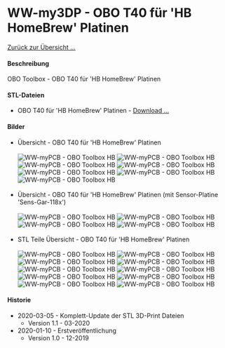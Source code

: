 # WW-my3DP - OBO T40 für 'HB HomeBrew' Platinen

[Zurück zur Übersicht ...](../README.md)

#### Beschreibung

OBO Toolbox - OBO T40 für 'HB HomeBrew' Platinen

#### STL-Dateien
- OBO T40 für 'HB HomeBrew' Platinen - [Download ...](./bin/OBO_T40_HB_20200305.zip)

#### Bilder
- Übersicht - OBO T40 für 'HB HomeBrew' Platinen
<br><br>
![WW-myPCB - OBO Toolbox HB](./img/OBO_T40_HB_01.jpg "OBO T40 HB")
![WW-myPCB - OBO Toolbox HB](./img/OBO_T40_HB_02.jpg "OBO T40 HB")
![WW-myPCB - OBO Toolbox HB](./img/OBO_T40_HB_05.jpg "OBO T40 HB")
![WW-myPCB - OBO Toolbox HB](./img/OBO_T40_HB_06.jpg "OBO T40 HB")
![WW-myPCB - OBO Toolbox HB](./img/OBO_T40_HB_07.jpg "OBO T40 HB")
![WW-myPCB - OBO Toolbox HB](./img/OBO_T40_HB_03.jpg "OBO T40 HB")
![WW-myPCB - OBO Toolbox HB](./img/OBO_T40_HB_04.jpg "OBO T40 HB")
<br><br>
- Übersicht - OBO T40 für 'HB HomeBrew' Platinen (mit Sensor-Platine 'Sens-Gar-118x')
<br><br>
![WW-myPCB - OBO Toolbox HB](./img/OBO_T40_HB_118x_01.jpg "OBO T40 HB")
![WW-myPCB - OBO Toolbox HB](./img/OBO_T40_HB_118x_02.jpg "OBO T40 HB")
![WW-myPCB - OBO Toolbox HB](./img/OBO_T40_HB_118x_03.jpg "OBO T40 HB")
![WW-myPCB - OBO Toolbox HB](./img/OBO_T40_HB_118x_04.jpg "OBO T40 HB")
<br><br>
- STL Teile Übersicht - OBO T40 für 'HB HomeBrew' Platinen
<br><br>
![WW-myPCB - OBO Toolbox HB](./img/OBO_T40_HB_BasePlate-1.jpg "OBO_T40_HB_BasePlate-1")
![WW-myPCB - OBO Toolbox HB](./img/OBO_T40_HB_BasePlate-2.jpg "OBO_T40_HB_BasePlate-2")
![WW-myPCB - OBO Toolbox HB](./img/OBO_T40_HB_BasePlate-3.jpg "OBO_T40_HB_BasePlate-3")
![WW-myPCB - OBO Toolbox HB](./img/OBO_T40_HB_BasePlate-A.jpg "OBO_T40_HB_BasePlate-A")
![WW-myPCB - OBO Toolbox HB](./img/OBO_T40_HB_BatHolder.jpg "OBO_T40_HB_BatHolder")
![WW-myPCB - OBO Toolbox HB](./img/OBO_T40_HB_BatHolder_118x.jpg "OBO_T40_HB_BatHolder_118x")
![WW-myPCB - OBO Toolbox HB](./img/OBO_T40_Holder_HB-UNI-Sens-X.jpg "OBO_T40_Holder_HB-UNI-Sens-X")
![WW-myPCB - OBO Toolbox HB](./img/OBO_T40_Holder_HB-UNI-Mini-X.jpg "OBO_T40_Holder_HB-UNI-Mini-X")
![WW-myPCB - OBO Toolbox HB](./img/OBO_T40_Holder_HB-UNI-Mini.jpg "OBO_T40_Holder_HB-UNI-Mini")
![WW-myPCB - OBO Toolbox HB](./img/OBO_T40_HB_BatHolder_9V.jpg "OBO_T40_HB_BatHolder_9V")

#### Historie
- 2020-03-05 - Komplett-Update der STL 3D-Print Dateien
  - Version 1.1 - 03-2020
- 2020-01-10 - Erstveröffentlichung
  - Version 1.0 - 12-2019
